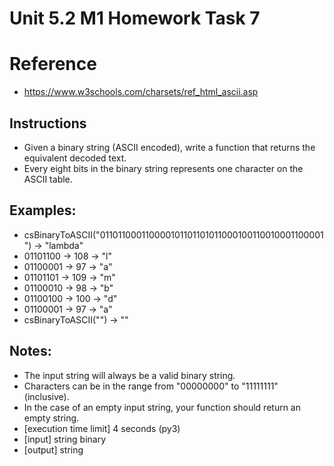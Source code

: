 # Unit 5.2 M1 Homework Task 7

# Reference 

- https://www.w3schools.com/charsets/ref_html_ascii.asp
## Instructions 
- Given a binary string (ASCII encoded), write a function that returns the equivalent decoded text.
- Every eight bits in the binary string represents one character on the ASCII table.

## Examples:

- csBinaryToASCII("011011000110000101101101011000100110010001100001") -> "lambda"
- 01101100 -> 108 -> "l"
- 01100001 -> 97 -> "a"
- 01101101 -> 109 -> "m"
- 01100010 -> 98 -> "b"
- 01100100 -> 100 -> "d"
- 01100001 -> 97 -> "a"
- csBinaryToASCII("") -> ""

## Notes:

- The input string will always be a valid binary string.
- Characters can be in the range from "00000000" to "11111111" (inclusive).
- In the case of an empty input string, your function should return an empty string.
- [execution time limit] 4 seconds (py3)
- [input] string binary
- [output] string